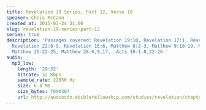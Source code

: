 ```yaml
---
title: Revelation 19 Series, Part 12, Verse 10
speaker: Chris McCann
created_at: 2015-03-24 21:00
slug: revelation-19-series-part-12
series: true
description: 'Passages covered: Revelation 19:10, Revelation 17:1, Revelation 21:9,
  Revelation 22:8-9, Revelation 15:6, Matthew 8:2-3, Matthew 9:18-19, Matthew 14:25,28-33,
  Matthew 15:22-25, Matthew 28:6,9,17,  Acts 10:1-8,22-26.'
audio:
  mp3_low:
    length: '29:32'
    bitrate: 32 Kbps
    sample_rate: 22050 Hz
    size: 6.8 MB
    size_bytes: 7090307
    url: http://audiocdn.ebiblefellowship.com/studies/revelation/chapter-19/2015.03.24_McCann_-_Revelation_19_Series_Part_12.mp3
---
```

